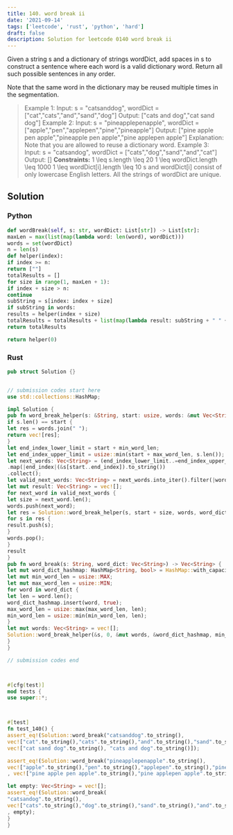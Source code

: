 ```yaml
---
title: 140. word break ii
date: '2021-09-14'
tags: ['leetcode', 'rust', 'python', 'hard']
draft: false
description: Solution for leetcode 0140 word break ii
---
```




Given a string s and a dictionary of strings wordDict, add spaces in s to construct a sentence where each word is a valid dictionary word. Return all such possible sentences in any order.

Note that the same word in the dictionary may be reused multiple times in the segmentation.



>   Example 1:
>   Input: s <TeX>=</TeX> "catsanddog", wordDict <TeX>=</TeX> ["cat","cats","and","sand","dog"]
>   Output: ["cats and dog","cat sand dog"]
>   Example 2:
>   Input: s <TeX>=</TeX> "pineapplepenapple", wordDict <TeX>=</TeX> ["apple","pen","applepen","pine","pineapple"]
>   Output: ["pine apple pen apple","pineapple pen apple","pine applepen apple"]
>   Explanation: Note that you are allowed to reuse a dictionary word.
>   Example 3:
>   Input: s <TeX>=</TeX> "catsandog", wordDict <TeX>=</TeX> ["cats","dog","sand","and","cat"]
>   Output: []
**Constraints:**
>   	1 <TeX>\leq</TeX> s.length <TeX>\leq</TeX> 20
>   	1 <TeX>\leq</TeX> wordDict.length <TeX>\leq</TeX> 1000
>   	1 <TeX>\leq</TeX> wordDict[i].length <TeX>\leq</TeX> 10
>   	s and wordDict[i] consist of only lowercase English letters.
>   	All the strings of wordDict are unique.


## Solution


### Python
```python
def wordBreak(self, s: str, wordDict: List[str]) -> List[str]:
maxLen = max(list(map(lambda word: len(word), wordDict)))
words = set(wordDict)
n = len(s)
def helper(index):
if index >= n:
return [""]
totalResults = []
for size in range(1, maxLen + 1):
if index + size > n:
continue
subString = s[index: index + size]
if subString in words:
results = helper(index + size)
totalResults = totalResults + list(map(lambda result: subString + " " + result if len(result) > 0 else subString, results))
return totalResults

return helper(0)
```


### Rust
```rust
pub struct Solution {}


// submission codes start here
use std::collections::HashMap;

impl Solution {
pub fn word_break_helper(s: &String, start: usize, words: &mut Vec<String>, word_dict: &HashMap<String, bool>, min_word_len: usize, max_word_len: usize) -> Vec<String> {
if s.len() == start {
let res = words.join(" ");
return vec![res];
}
let end_index_lower_limit = start + min_word_len;
let end_index_upper_limit = usize::min(start + max_word_len, s.len());
let next_words: Vec<String> = (end_index_lower_limit..=end_index_upper_limit).into_iter()
.map(|end_index|(&s[start..end_index]).to_string())
.collect();
let valid_next_words: Vec<String> = next_words.into_iter().filter(|word| word_dict.contains_key(word)).collect();
let mut result: Vec<String> = vec![];
for next_word in valid_next_words {
let size = next_word.len();
words.push(next_word);
let res = Solution::word_break_helper(s, start + size, words, word_dict, min_word_len, max_word_len);
for s in res {
result.push(s);
}
words.pop();
}
result
}
pub fn word_break(s: String, word_dict: Vec<String>) -> Vec<String> {
let mut word_dict_hashmap: HashMap<String, bool> = HashMap::with_capacity(word_dict.len());
let mut min_word_len = usize::MAX;
let mut max_word_len = usize::MIN;
for word in word_dict {
let len = word.len();
word_dict_hashmap.insert(word, true);
max_word_len = usize::max(max_word_len, len);
min_word_len = usize::min(min_word_len, len);
}
let mut words: Vec<String> = vec![];
Solution::word_break_helper(&s, 0, &mut words, &word_dict_hashmap, min_word_len, max_word_len)
}
}

// submission codes end



#[cfg(test)]
mod tests {
use super::*;



#[test]
fn test_140() {
assert_eq!(Solution::word_break("catsanddog".to_string(),
vec!["cat".to_string(),"cats".to_string(),"and".to_string(),"sand".to_string(),"dog".to_string()]),
vec!["cat sand dog".to_string(), "cats and dog".to_string()]);

assert_eq!(Solution::word_break("pineapplepenapple".to_string(),
vec!["apple".to_string(),"pen".to_string(),"applepen".to_string(),"pine".to_string(),"pineapple".to_string()])
, vec!["pine apple pen apple".to_string(),"pine applepen apple".to_string(),"pineapple pen apple".to_string()]);

let empty: Vec<String> = vec![];
assert_eq!(Solution::word_break(
"catsandog".to_string(),
vec!["cats".to_string(),"dog".to_string(),"sand".to_string(),"and".to_string(),"cat".to_string()])
, empty);
}
}

```
